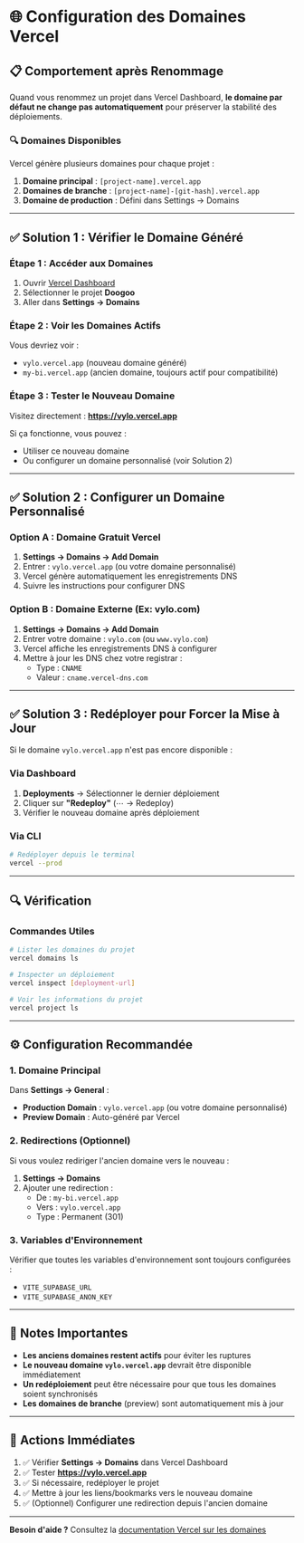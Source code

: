 # 🌐 Configuration des Domaines Vercel

## 📋 Comportement après Renommage

Quand vous renommez un projet dans Vercel Dashboard, **le domaine par défaut ne change pas automatiquement** pour préserver la stabilité des déploiements.

### 🔍 Domaines Disponibles

Vercel génère plusieurs domaines pour chaque projet :

1. **Domaine principal** : `[project-name].vercel.app`
2. **Domaines de branche** : `[project-name]-[git-hash].vercel.app`
3. **Domaine de production** : Défini dans Settings → Domains

---

## ✅ Solution 1 : Vérifier le Domaine Généré

### Étape 1 : Accéder aux Domaines

1. Ouvrir [Vercel Dashboard](https://vercel.com/dashboard)
2. Sélectionner le projet **Doogoo**
3. Aller dans **Settings → Domains**

### Étape 2 : Voir les Domaines Actifs

Vous devriez voir :
- `vylo.vercel.app` (nouveau domaine généré)
- `my-bi.vercel.app` (ancien domaine, toujours actif pour compatibilité)

### Étape 3 : Tester le Nouveau Domaine

Visitez directement : **https://vylo.vercel.app**

Si ça fonctionne, vous pouvez :
- Utiliser ce nouveau domaine
- Ou configurer un domaine personnalisé (voir Solution 2)

---

## ✅ Solution 2 : Configurer un Domaine Personnalisé

### Option A : Domaine Gratuit Vercel

1. **Settings → Domains → Add Domain**
2. Entrer : `vylo.vercel.app` (ou votre domaine personnalisé)
3. Vercel génère automatiquement les enregistrements DNS
4. Suivre les instructions pour configurer DNS

### Option B : Domaine Externe (Ex: vylo.com)

1. **Settings → Domains → Add Domain**
2. Entrer votre domaine : `vylo.com` (ou `www.vylo.com`)
3. Vercel affiche les enregistrements DNS à configurer
4. Mettre à jour les DNS chez votre registrar :
   - Type : `CNAME`
   - Valeur : `cname.vercel-dns.com`

---

## ✅ Solution 3 : Redéployer pour Forcer la Mise à Jour

Si le domaine `vylo.vercel.app` n'est pas encore disponible :

### Via Dashboard

1. **Deployments** → Sélectionner le dernier déploiement
2. Cliquer sur **"Redeploy"** (⋯ → Redeploy)
3. Vérifier le nouveau domaine après déploiement

### Via CLI

```bash
# Redéployer depuis le terminal
vercel --prod
```

---

## 🔍 Vérification

### Commandes Utiles

```bash
# Lister les domaines du projet
vercel domains ls

# Inspecter un déploiement
vercel inspect [deployment-url]

# Voir les informations du projet
vercel project ls
```

---

## ⚙️ Configuration Recommandée

### 1. Domaine Principal

Dans **Settings → General** :
- **Production Domain** : `vylo.vercel.app` (ou votre domaine personnalisé)
- **Preview Domain** : Auto-généré par Vercel

### 2. Redirections (Optionnel)

Si vous voulez rediriger l'ancien domaine vers le nouveau :

1. **Settings → Domains**
2. Ajouter une redirection :
   - De : `my-bi.vercel.app`
   - Vers : `vylo.vercel.app`
   - Type : Permanent (301)

### 3. Variables d'Environnement

Vérifier que toutes les variables d'environnement sont toujours configurées :
- `VITE_SUPABASE_URL`
- `VITE_SUPABASE_ANON_KEY`

---

## 📝 Notes Importantes

- **Les anciens domaines restent actifs** pour éviter les ruptures
- **Le nouveau domaine `vylo.vercel.app`** devrait être disponible immédiatement
- **Un redéploiement** peut être nécessaire pour que tous les domaines soient synchronisés
- **Les domaines de branche** (preview) sont automatiquement mis à jour

---

## 🎯 Actions Immédiates

1. ✅ Vérifier **Settings → Domains** dans Vercel Dashboard
2. ✅ Tester **https://vylo.vercel.app**
3. ✅ Si nécessaire, redéployer le projet
4. ✅ Mettre à jour les liens/bookmarks vers le nouveau domaine
5. ✅ (Optionnel) Configurer une redirection depuis l'ancien domaine

---

**Besoin d'aide ?** Consultez la [documentation Vercel sur les domaines](https://vercel.com/docs/concepts/projects/domains)

